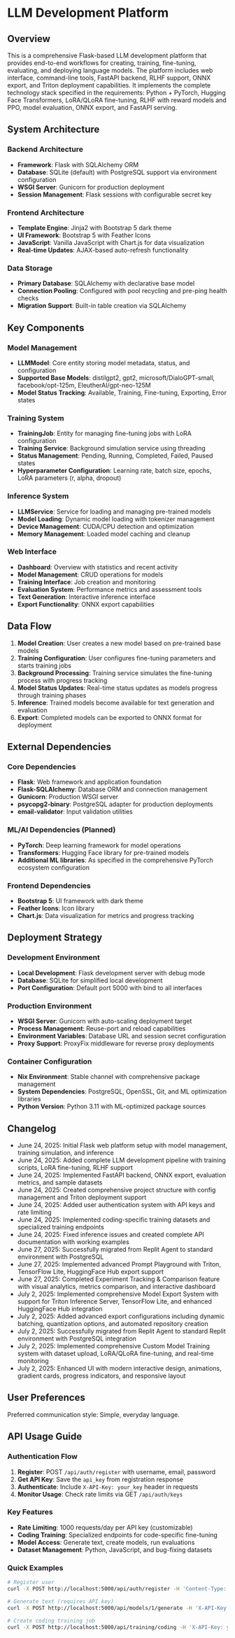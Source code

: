 # LLM Development Platform

## Overview

This is a comprehensive Flask-based LLM development platform that provides end-to-end workflows for creating, training, fine-tuning, evaluating, and deploying language models. The platform includes web interface, command-line tools, FastAPI backend, RLHF support, ONNX export, and Triton deployment capabilities. It implements the complete technology stack specified in the requirements: Python + PyTorch, Hugging Face Transformers, LoRA/QLoRA fine-tuning, RLHF with reward models and PPO, model evaluation, ONNX export, and FastAPI serving.

## System Architecture

### Backend Architecture
- **Framework**: Flask with SQLAlchemy ORM
- **Database**: SQLite (default) with PostgreSQL support via environment configuration
- **WSGI Server**: Gunicorn for production deployment
- **Session Management**: Flask sessions with configurable secret key

### Frontend Architecture
- **Template Engine**: Jinja2 with Bootstrap 5 dark theme
- **UI Framework**: Bootstrap 5 with Feather Icons
- **JavaScript**: Vanilla JavaScript with Chart.js for data visualization
- **Real-time Updates**: AJAX-based auto-refresh functionality

### Data Storage
- **Primary Database**: SQLAlchemy with declarative base model
- **Connection Pooling**: Configured with pool recycling and pre-ping health checks
- **Migration Support**: Built-in table creation via SQLAlchemy

## Key Components

### Model Management
- **LLMModel**: Core entity storing model metadata, status, and configuration
- **Supported Base Models**: distilgpt2, gpt2, microsoft/DialoGPT-small, facebook/opt-125m, EleutherAI/gpt-neo-125M
- **Model Status Tracking**: Available, Training, Fine-tuning, Exporting, Error states

### Training System
- **TrainingJob**: Entity for managing fine-tuning jobs with LoRA configuration
- **Training Service**: Background simulation service using threading
- **Status Management**: Pending, Running, Completed, Failed, Paused states
- **Hyperparameter Configuration**: Learning rate, batch size, epochs, LoRA parameters (r, alpha, dropout)

### Inference System
- **LLMService**: Service for loading and managing pre-trained models
- **Model Loading**: Dynamic model loading with tokenizer management
- **Device Management**: CUDA/CPU detection and optimization
- **Memory Management**: Loaded model caching and cleanup

### Web Interface
- **Dashboard**: Overview with statistics and recent activity
- **Model Management**: CRUD operations for models
- **Training Interface**: Job creation and monitoring
- **Evaluation System**: Performance metrics and assessment tools
- **Text Generation**: Interactive inference interface
- **Export Functionality**: ONNX export capabilities

## Data Flow

1. **Model Creation**: User creates a new model based on pre-trained base models
2. **Training Configuration**: User configures fine-tuning parameters and starts training jobs
3. **Background Processing**: Training service simulates the fine-tuning process with progress tracking
4. **Model Status Updates**: Real-time status updates as models progress through training phases
5. **Inference**: Trained models become available for text generation and evaluation
6. **Export**: Completed models can be exported to ONNX format for deployment

## External Dependencies

### Core Dependencies
- **Flask**: Web framework and application foundation
- **Flask-SQLAlchemy**: Database ORM and connection management
- **Gunicorn**: Production WSGI server
- **psycopg2-binary**: PostgreSQL adapter for production deployments
- **email-validator**: Input validation utilities

### ML/AI Dependencies (Planned)
- **PyTorch**: Deep learning framework for model operations
- **Transformers**: Hugging Face library for pre-trained models
- **Additional ML libraries**: As specified in the comprehensive PyTorch ecosystem configuration

### Frontend Dependencies
- **Bootstrap 5**: UI framework with dark theme
- **Feather Icons**: Icon library
- **Chart.js**: Data visualization for metrics and progress tracking

## Deployment Strategy

### Development Environment
- **Local Development**: Flask development server with debug mode
- **Database**: SQLite for simplified local development
- **Port Configuration**: Default port 5000 with bind to all interfaces

### Production Environment
- **WSGI Server**: Gunicorn with auto-scaling deployment target
- **Process Management**: Reuse-port and reload capabilities
- **Environment Variables**: Database URL and session secret configuration
- **Proxy Support**: ProxyFix middleware for reverse proxy deployments

### Container Configuration
- **Nix Environment**: Stable channel with comprehensive package management
- **System Dependencies**: PostgreSQL, OpenSSL, Git, and ML optimization libraries
- **Python Version**: Python 3.11 with ML-optimized package sources

## Changelog
- June 24, 2025: Initial Flask web platform setup with model management, training simulation, and inference
- June 24, 2025: Added complete LLM development pipeline with training scripts, LoRA fine-tuning, RLHF support
- June 24, 2025: Implemented FastAPI backend, ONNX export, evaluation metrics, and sample datasets
- June 24, 2025: Created comprehensive project structure with config management and Triton deployment support
- June 24, 2025: Added user authentication system with API keys and rate limiting
- June 24, 2025: Implemented coding-specific training datasets and specialized training endpoints
- June 24, 2025: Fixed inference issues and created complete API documentation with working examples
- June 27, 2025: Successfully migrated from Replit Agent to standard environment with PostgreSQL
- June 27, 2025: Implemented advanced Prompt Playground with Triton, TensorFlow Lite, HuggingFace Hub export support
- June 27, 2025: Completed Experiment Tracking & Comparison feature with visual analytics, metrics comparison, and interactive dashboard
- July 2, 2025: Implemented comprehensive Model Export System with support for Triton Inference Server, TensorFlow Lite, and enhanced HuggingFace Hub integration
- July 2, 2025: Added advanced export configurations including dynamic batching, quantization options, and automated repository creation
- July 2, 2025: Successfully migrated from Replit Agent to standard Replit environment with PostgreSQL integration
- July 2, 2025: Implemented comprehensive Custom Model Training system with dataset upload, LoRA/QLoRA fine-tuning, and real-time monitoring
- July 2, 2025: Enhanced UI with modern interactive design, animations, gradient cards, progress indicators, and responsive layout

## User Preferences

Preferred communication style: Simple, everyday language.

## API Usage Guide

### Authentication Flow
1. **Register**: POST `/api/auth/register` with username, email, password
2. **Get API Key**: Save the `api_key` from registration response
3. **Authenticate**: Include `X-API-Key: your_key` header in requests
4. **Monitor Usage**: Check rate limits via GET `/api/auth/keys`

### Key Features
- **Rate Limiting**: 1000 requests/day per API key (customizable)
- **Coding Training**: Specialized endpoints for code-specific fine-tuning
- **Model Access**: Generate text, create models, run evaluations
- **Dataset Management**: Python, JavaScript, and bug-fixing datasets

### Quick Examples
```bash
# Register user
curl -X POST http://localhost:5000/api/auth/register -H 'Content-Type: application/json' -d '{"username":"user","email":"user@example.com","password":"pass"}'

# Generate text (requires API key)
curl -X POST http://localhost:5000/api/models/1/generate -H 'X-API-Key: your_key' -H 'Content-Type: application/json' -d '{"prompt":"def fibonacci(n):","max_length":100}'

# Create coding training job
curl -X POST http://localhost:5000/api/training/coding -H 'X-API-Key: your_key' -H 'Content-Type: application/json' -d '{"model_id":1,"job_name":"Python Training","dataset_id":1}'
```
